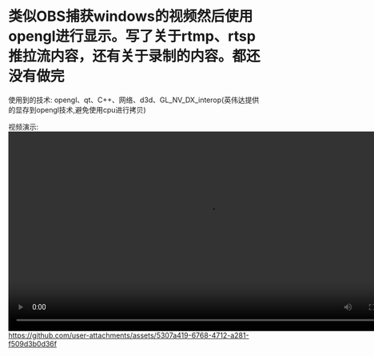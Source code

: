 # 类似OBS捕获windows的视频然后使用opengl进行显示。写了关于rtmp、rtsp推拉流内容，还有关于录制的内容。都还没有做完

使用到的技术: opengl、qt、C++、网络、d3d、GL_NV_DX_interop(英伟达提供的显存到opengl技术,避免使用cpu进行拷贝)

视频演示:
<video width="800" controls>
<source src="https://github.com/user-attachments/assets/5307a419-6768-4712-a281-f509d3b0d36f" type="video/mp4">
</video>
https://github.com/user-attachments/assets/5307a419-6768-4712-a281-f509d3b0d36f

